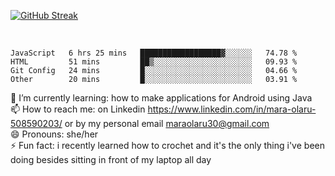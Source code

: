 

 <!--<img align="center" src="https://github-readme-stats.vercel.app/api?username=MaraxD&theme=github_dark&show_icons=true&count_private=true"/>-->
[![GitHub Streak](http://github-readme-streak-stats.herokuapp.com?user=MaraxD&theme=tokyonight_duo&align=center)](https://git.io/streak-stats)
 
 
 <br/>

<!--START_SECTION:waka-->

```text
JavaScript   6 hrs 25 mins   ██████████████████▓░░░░░░   74.78 %
HTML         51 mins         ██▒░░░░░░░░░░░░░░░░░░░░░░   09.93 %
Git Config   24 mins         █░░░░░░░░░░░░░░░░░░░░░░░░   04.66 %
Other        20 mins         █░░░░░░░░░░░░░░░░░░░░░░░░   03.91 %
```

<!--END_SECTION:waka-->
<!--[![willianrod's wakatime stats](https://github-readme-stats.vercel.app/api/wakatime?username=MaraxD)](https://github.com/anuraghazra/github-readme-stats)-->

🌱 I’m currently learning: how to make applications for Android using Java<br/>
📫 How to reach me: on Linkedin https://www.linkedin.com/in/mara-olaru-508590203/ or by my personal email maraolaru30@gmail.com <br/>
😄 Pronouns: she/her <br/>
⚡ Fun fact: i recently learned how to crochet and it's the only thing i've been doing besides sitting in front of my laptop all day <br/>
 
